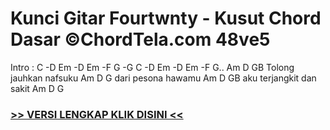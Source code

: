 
 # Kunci Gitar Fourtwnty - Kusut Chord Dasar ©ChordTela.com 48ve5


Intro : C -D Em -D Em -F G -G C -D Em -D Em -F G.. Am D GB Tolong jauhkan nafsuku Am D G dari pesona hawamu Am D GB aku terjangkit dan sakit Am D G

###  <a href="https://shortlighzx.web.app?sq=Kunci Gitar Fourtwnty - Kusut Chord Dasar ©ChordTela.com"> >> VERSI LENGKAP KLIK DISINI << </a>
